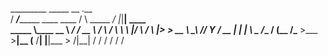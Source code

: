   _________                            _____          __  .__        
 /   _____/__________    ____  ____   /     \ _____ _/  |_|__| ____  
 \_____  \\____ \__  \ _/ ___\/ __ \ /  \ /  \\__  \\   __\  |/ ___\ 
 /        \  |_> > __ \\  \__\  ___//    Y    \/ __ \|  | |  \  \___ 
/_______  /   __(____  /\___  >___  >____|__  (____  /__| |__|\___  >
        \/|__|       \/     \/    \/        \/     \/             \/ 

